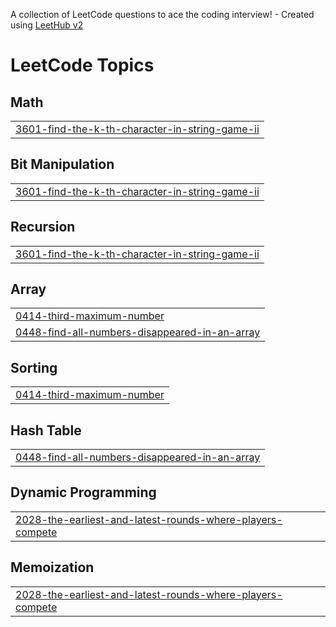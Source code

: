 A collection of LeetCode questions to ace the coding interview! - Created using [LeetHub v2](https://github.com/arunbhardwaj/LeetHub-2.0)
<!---LeetCode Topics Start-->
# LeetCode Topics
## Math
|  |
| ------- |
| [3601-find-the-k-th-character-in-string-game-ii](https://github.com/muralidharmaddali/LeetCode/tree/master/3601-find-the-k-th-character-in-string-game-ii) |
## Bit Manipulation
|  |
| ------- |
| [3601-find-the-k-th-character-in-string-game-ii](https://github.com/muralidharmaddali/LeetCode/tree/master/3601-find-the-k-th-character-in-string-game-ii) |
## Recursion
|  |
| ------- |
| [3601-find-the-k-th-character-in-string-game-ii](https://github.com/muralidharmaddali/LeetCode/tree/master/3601-find-the-k-th-character-in-string-game-ii) |
## Array
|  |
| ------- |
| [0414-third-maximum-number](https://github.com/muralidharmaddali/LeetCode/tree/master/0414-third-maximum-number) |
| [0448-find-all-numbers-disappeared-in-an-array](https://github.com/muralidharmaddali/LeetCode/tree/master/0448-find-all-numbers-disappeared-in-an-array) |
## Sorting
|  |
| ------- |
| [0414-third-maximum-number](https://github.com/muralidharmaddali/LeetCode/tree/master/0414-third-maximum-number) |
## Hash Table
|  |
| ------- |
| [0448-find-all-numbers-disappeared-in-an-array](https://github.com/muralidharmaddali/LeetCode/tree/master/0448-find-all-numbers-disappeared-in-an-array) |
## Dynamic Programming
|  |
| ------- |
| [2028-the-earliest-and-latest-rounds-where-players-compete](https://github.com/muralidharmaddali/LeetCode/tree/master/2028-the-earliest-and-latest-rounds-where-players-compete) |
## Memoization
|  |
| ------- |
| [2028-the-earliest-and-latest-rounds-where-players-compete](https://github.com/muralidharmaddali/LeetCode/tree/master/2028-the-earliest-and-latest-rounds-where-players-compete) |
<!---LeetCode Topics End-->